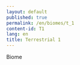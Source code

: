 ```yaml
---
layout: default
published: true
permalink: /en/biomes/t_1
content-id: T1
lang: en
title: Terrestrial 1
---
```


Biome
